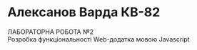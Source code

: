 # Алексанов Варда КВ-82  
ЛАБОРАТОРНА РОБОТА №2    
Розробка функціональності Web-додатка мовою Javascript  
